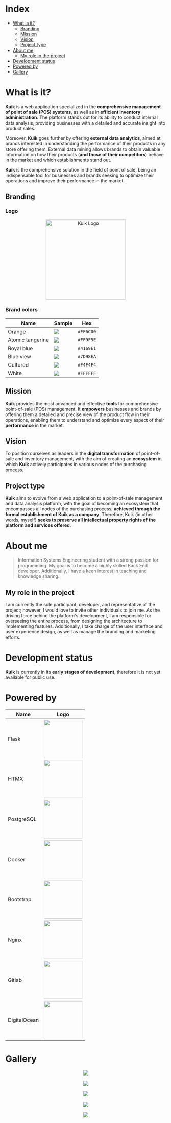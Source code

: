 <style>
#header {
    display: none;
}
</style>

# Index

- [What is it?](#what-is-it)
  - [Branding](#branding)
  - [Mission](#mission)
  - [Vision](#vision)
  - [Project type](#project-type)
- [About me](#about-me)
  - [My role in the project](#my-role-in-the-project)
- [Development status](#development-status)
- [Powered by](#powered-by)
- [Gallery](#gallery)

# What is it?

**Kuik** is a web application specialized in the **comprehensive management of point of sale (POS) systems**, as well as in **efficient inventory administration**. The platform stands out for its ability to conduct internal data analysis, providing businesses with a detailed and accurate insight into product sales.

Moreover, **Kuik** goes further by offering **external data analytics**, aimed at brands interested in understanding the performance of their products in any store offering them. External data mining allows brands to obtain valuable information on how their products (**and those of their competitors**) behave in the market and which establishments stand out.

**Kuik** is the comprehensive solution in the field of point of sale, being an indispensable tool for businesses and brands seeking to optimize their operations and improve their performance in the market.

## Branding

### Logo

<center><img src="images/logo.svg" alt="Kuik Logo" width="250px"></center>

### Brand colors

| Name             | Sample                                                      | Hex       |
| ---------------- | ----------------------------------------------------------- | --------- |
| Orange           | <img src="https://singlecolorimage.com/get/FF6C00/400x100"> | `#FF6C00` |
| Atomic tangerine | <img src="https://singlecolorimage.com/get/FF9F5E/400x100"> | `#FF9F5E` |
| Royal blue       | <img src="https://singlecolorimage.com/get/4169E1/400x100"> | `#4169E1` |
| Blue view        | <img src="https://singlecolorimage.com/get/7D98EA/400x100"> | `#7D98EA` |
| Cultured         | <img src="https://singlecolorimage.com/get/F4F4F4/400x100"> | `#F4F4F4` |
| White            | <img src="https://singlecolorimage.com/get/FFFFFF/400x100"> | `#FFFFFF` |

## Mission

**Kuik** provides the most advanced and effective **tools** for comprehensive point-of-sale (POS) management. It **empowers** businesses and brands by offering them a detailed and precise view of the product flow in their operations, enabling them to understand and optimize every aspect of their **performance** in the market.

## Vision

To position ourselves as leaders in the **digital transformation** of point-of-sale and inventory management, with the aim of creating an **ecosystem** in which **Kuik** actively participates in various nodes of the purchasing process.

## Project type

**Kuik** aims to evolve from a web application to a point-of-sale management and data analysis platform, with the goal of becoming an ecosystem that encompasses all nodes of the purchasing process, **achieved through the formal establishment of Kuik as a company**. Therefore, Kuik (in other words, [myself](www.linkedin.com/in/isaac-palma-medina-9301a1264)) **seeks to preserve all intellectual property rights of the platform and services offered**.

# About me

> Information Systems Engineering student with a strong passion for programming. My goal is to become a highly skilled Back End developer. Additionally, I have a keen interest in teaching and knowledge sharing.

## My role in the project

I am currently the sole participant, developer, and representative of the project; however, I would love to invite other individuals to join me. As the driving force behind the platform's development, I am responsible for overseeing the entire process, from designing the architecture to implementing features. Additionally, I take charge of the user interface and user experience design, as well as manage the branding and marketing efforts.

# Development status

**Kuik** is currently in its **early stages of development**, therefore it is not yet available for public use.

# Powered by

| Name         | Logo                                               |
| ------------ | -------------------------------------------------- |
| Flask        | <img src="images/flask.png" height="120px">        |
| HTMX         | <img src="images/htmx.png" height="120px">         |
| PostgreSQL   | <img src="images/postgresql.png" height="120px">   |
| Docker       | <img src="images/docker.png" height="120px">       |
| Bootstrap    | <img src="images/bootstrap.png" height="120px">    |
| Nginx        | <img src="images/nginx.png" height="120px">        |
| Gitlab       | <img src="images/gitlab.png" height="120px">       |
| DigitalOcean | <img src="images/digitalocean.png" height="120px"> |

# Gallery

<center>
    <img src="images/gallery_1.png">
</center>
<br>
<center>
    <img src="images/gallery_2.png">
</center>
<br>
<center>
    <img src="images/gallery_3.png">
</center>
<br>
<center>
    <img src="images/gallery_4.png">
</center>
<br>
<center>
    <img src="images/gallery_5.png">
</center>

